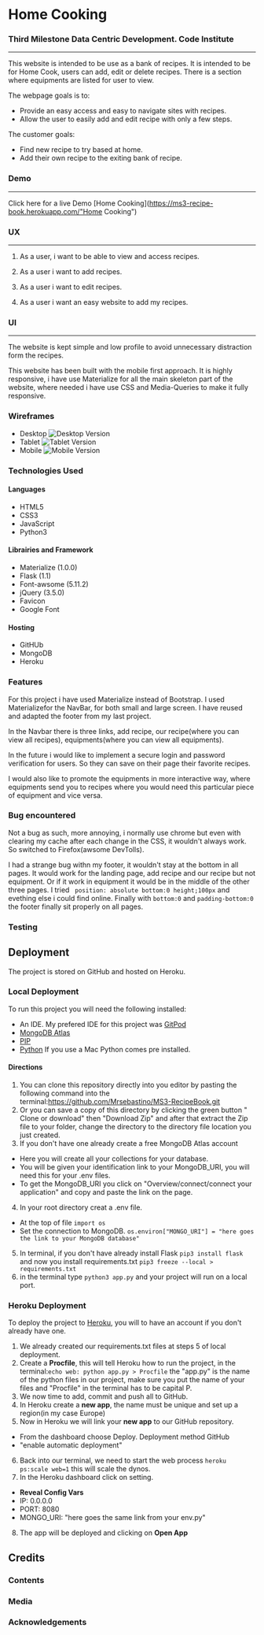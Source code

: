# Home Cooking
### Third Milestone Data Centric Development. Code Institute
---
This website is intended to be use as a bank of recipes. 
It is intended to be for Home Cook, users can add, edit or delete recipes.
There is  a section where equipments are listed for user to view.

The webpage goals is to:
* Provide an easy access and easy to navigate sites with recipes.
* Allow the user to easily add and edit recipe with only a few steps.

The customer goals:
* Find new recipe to try based at home.
* Add their own recipe to the exiting bank of recipe.

### Demo 
---
Click here for a live Demo
[Home Cooking](https://ms3-recipe-book.herokuapp.com/"Home Cooking")

### UX
---
1. As a user, i want to be able to view and access recipes.

2. As a user i want to add recipes.

3. As a user i want to edit recipes.

4. As a user i want an easy website to add my recipes.
### UI
---
The website is kept simple and low profile to avoid unnecessary distraction
form the recipes.

This website has been built with the mobile first approach.
It is highly responsive, i have use Materialize for all the main skeleton
part of the website, where needed i have use CSS and Media-Queries to make it fully responsive.



### Wireframes

* Desktop
![Desktop Version](static/wireframes/)
* Tablet
![Tablet Version](static/wireframes/)
* Mobile
![Mobile Version](staic/wireframes)
### Technologies Used
#### Languages
* HTML5
* CSS3
* JavaScript
* Python3
#### Librairies and Framework
* Materialize (1.0.0)
* Flask (1.1)
* Font-awsome (5.11.2)
* jQuery (3.5.0)
* Favicon 
* Google Font
#### Hosting
* GitHUb
* MongoDB
* Heroku
### Features
For this project i have used Materialize instead of Bootstrap. I used Materializefor the NavBar, for both small and large screen. I have reused and adapted the footer from my last project.

In the Navbar there is three links, add recipe, our recipe(where you can view all recipes), equipments(where you can view all equipments).

In the future i would like to implement a secure login and password verification for users. So they can save on their page their favorite recipes.

I would also like to promote the equipments in more interactive way, where equipments send you to recipes where you would need this particular piece of equipment and vice versa.

### Bug encountered
Not a bug as such, more annoying, i normally use chrome but even with clearing my cache after each change in the CSS, it wouldn't always work. So switched to Firefox(awsome DevTolls).

I had a strange bug withn my footer, it wouldn't stay at the bottom in all pages. It would work for the landing page, add recipe and our recipe but not equipment. Or if it work in equipment it would be in the middle of the other three pages. I tried ` position: absolute bottom:0 height;100px` and evething else i could find online. Finally with `bottom:0` and `padding-bottom:0` the footer finally sit properly on all pages.
### Testing

## Deployment
The project is stored on GitHub and hosted on Heroku.
### Local Deployment
To run this project you will need the following installed:
* An IDE. My prefered IDE for this project was [GitPod](https://www.gitpod.io/)
* [MongoDB Atlas](https://www.mongodb.com/cloud/atlas)
* [PIP](https://pip.pypa.io/en/stable/installing/)
* [Python](https://www.python.org/) If you use a Mac Python comes pre installed.

#### Directions
1. You can clone this repository directly into you editor by pasting the following command into the terminal:https://github.com/Mrsebastino/MS3-RecipeBook.git
2. Or you can save a copy of this directory by clicking the green button " Clone or download" then "Download Zip" and after that extract the Zip file to your folder, change the directory to the directory file location you just created.
3. If you don't have one already create a free MongoDB Atlas account
* Here you will create all your collections for your database.
* You will be given your identification link to your MongoDB_URI, you will need this for your .env files.
* To get the MongoDB_URI you click on "Overview/connect/connect your application" and copy and paste the link on the page.
4. In  your root directory creat a .env file.
* At the top of file `import os`
* Set the connection to MongoDB.
  `os.environ["MONGO_URI"] = "here goes the link to your MongoDB database"`
5. In terminal, if you don't have already install Flask `pip3 install flask` and now you install requirements.txt `pip3 freeze --local > requirements.txt`
6. in the terminal type `python3 app.py` and  your project will run on a local port.

### Heroku Deployment
To deploy the project to [Heroku](https://heroku.com), you will to have an account if you don't already have one.
1. We already created our requirements.txt files at steps 5 of local deployment.
2. Create a **Procfile**, this will tell Heroku how to run the project, in the terminal:`echo web: python app.py > Procfile` the "app.py" is the name of the python files in our project, make sure you put the name of your files and "Procfile" in the terminal has to be capital P.
3. We now time to add, commit and push all to GitHub.
4. In Heroku create a **new app**, the name must be unique and set up a region(in my case Europe)
5. Now in Heroku we will link your **new app** to our GitHub repository.
* From the dashboard choose Deploy. Deployment method GitHub
* "enable automatic deployment"
6. Back into our terminal, we need to start the web process `heroku ps:scale web=1` this will scale the dynos.
7. In the Heroku dashboard click on setting.
* **Reveal Config Vars**
* IP: 0.0.0.0
* PORT: 8080
* MONGO_URI: "here goes the same link from your env.py"
8. The app will be deployed and clicking on **Open App**

## Credits

### Contents

### Media

### Acknowledgements
